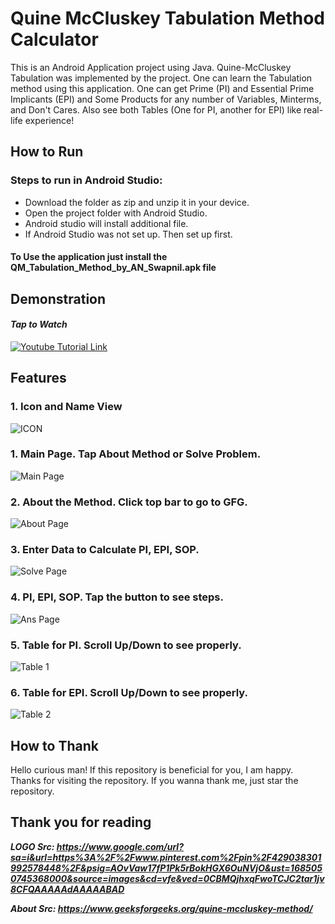 # Quine McCluskey Tabulation Method Calculator
 This is an Android Application project using Java. Quine-McCluskey Tabulation was implemented by the project. One can learn the Tabulation method using this application. One can get Prime (PI) and Essential Prime Implicants (EPI) and Some Products for any number of Variables, Minterms, and Don't Cares. Also see both Tables (One for PI, another for EPI) like real-life experience!

## How to Run
### Steps to run in Android Studio:
- Download the folder as zip and unzip it in your device.
- Open the project folder with Android Studio.
- Android studio will install additional file.
- If Android Studio was not set up. Then set up first.

#### To Use the application just install the QM_Tabulation_Method_by_AN_Swapnil.apk file

## Demonstration
#### ***Tap to Watch***
[![Youtube Tutorial Link](http://img.youtube.com/vi/IWpVVDBcS44/0.jpg)](http://www.youtube.com/watch?v=IWpVVDBcS44 "Youtube Tutorial Link")

## Features
### 1. Icon and Name View
![ICON](https://github.com/AN-SWAPNIL/L2-T1-Practice-Project--Android-Java/assets/97844745/589c40e3-4527-4e41-9970-ef76f41c78c7)
### 1. Main Page. Tap About Method or Solve Problem.
![Main Page](https://github.com/AN-SWAPNIL/L2-T1-Practice-Project--Android-Java/assets/97844745/17f0483d-243a-4885-8f69-fdefe0d49f37)
### 2. About the Method. Click top bar to go to GFG.
![About Page](https://github.com/AN-SWAPNIL/L2-T1-Practice-Project--Android-Java/assets/97844745/0cdd0c8e-cc4b-4c8d-9bda-04396de62f56)
### 3. Enter Data to Calculate PI, EPI, SOP.
![Solve Page](https://github.com/AN-SWAPNIL/L2-T1-Practice-Project--Android-Java/assets/97844745/ed157092-4710-4dbe-8e2d-f066d9f3c98f)
### 4. PI, EPI, SOP. Tap the button to see steps.
![Ans Page](https://github.com/AN-SWAPNIL/L2-T1-Practice-Project--Android-Java/assets/97844745/fdd48493-0091-4e94-b459-bcbe83fb2b81)
### 5. Table for PI. Scroll Up/Down to see properly.
![Table 1](https://github.com/AN-SWAPNIL/L2-T1-Practice-Project--Android-Java/assets/97844745/fa6b2e45-1a4f-4288-a343-b063848ac12e)
### 6. Table for EPI. Scroll Up/Down to see properly.
![Table 2](https://github.com/AN-SWAPNIL/L2-T1-Practice-Project--Android-Java/assets/97844745/516fe05e-3a6f-4a9d-b86d-85c34e61c2d2)


## How to Thank
Hello curious man! If this repository is beneficial for you, I am happy. Thanks for visiting the repository. If you wanna thank me, just star the repository.

## Thank you for reading

***LOGO Src: https://www.google.com/url?sa=i&url=https%3A%2F%2Fwww.pinterest.com%2Fpin%2F429038301992578448%2F&psig=AOvVaw17fP1Pk5rBokHGX6OuNVjO&ust=1685050745368000&source=images&cd=vfe&ved=0CBMQjhxqFwoTCJC2tar1jv8CFQAAAAAdAAAAABAD***

***About Src: https://www.geeksforgeeks.org/quine-mccluskey-method/***

